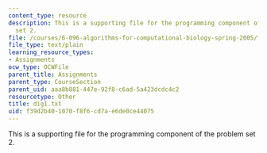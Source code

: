 ```yaml
---
content_type: resource
description: This is a supporting file for the programming component of the problem
  set 2.
file: /courses/6-096-algorithms-for-computational-biology-spring-2005/f39d2b401070f8f6cd7ae6de0ce44075_dig1.txt
file_type: text/plain
learning_resource_types:
- Assignments
ocw_type: OCWFile
parent_title: Assignments
parent_type: CourseSection
parent_uid: aaa8b881-447e-92f8-c6ad-5a423dcdc4c2
resourcetype: Other
title: dig1.txt
uid: f39d2b40-1070-f8f6-cd7a-e6de0ce44075
---
```

This is a supporting file for the programming component of the problem set 2.

